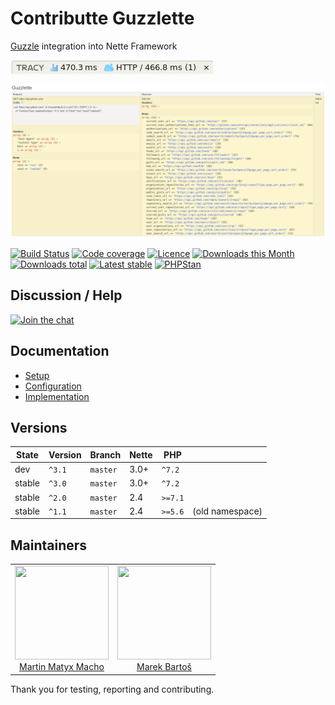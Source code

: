 # Contributte Guzzlette

[Guzzle](https://github.com/guzzle/guzzle) integration into Nette Framework

![Tab](/.docs/assets/tab.png?raw=true)

![Panel](/.docs/assets/panel.png?raw=true)

[![Build Status](https://img.shields.io/travis/contributte/guzzlette.svg?style=flat-square)](https://travis-ci.org/contributte/guzzlette)
[![Code coverage](https://img.shields.io/coveralls/contributte/guzzlette.svg?style=flat-square)](https://coveralls.io/r/contributte/guzzlette)
[![Licence](https://img.shields.io/packagist/l/contributte/guzzlette.svg?style=flat-square)](https://packagist.org/packages/contributte/guzzlette)
[![Downloads this Month](https://img.shields.io/packagist/dm/contributte/guzzlette.svg?style=flat-square)](https://packagist.org/packages/contributte/guzzlette)
[![Downloads total](https://img.shields.io/packagist/dt/contributte/guzzlette.svg?style=flat-square)](https://packagist.org/packages/contributte/guzzlette)
[![Latest stable](https://img.shields.io/packagist/v/contributte/guzzlette.svg?style=flat-square)](https://packagist.org/packages/contributte/guzzlette)
[![PHPStan](https://img.shields.io/badge/PHPStan-enabled-brightgreen.svg?style=flat-square)](https://github.com/phpstan/phpstan)

## Discussion / Help

[![Join the chat](https://img.shields.io/gitter/room/contributte/contributte.svg?style=flat-square)](http://bit.ly/ctteg)

## Documentation

- [Setup](.docs/README.md#usage)
- [Configuration](.docs/README.md#configuration)
- [Implementation](.docs/README.md#implementation)

## Versions

| State       | Version | Branch   | Nette | PHP     | |
|-------------|---------|----------|-------|---------|-|
| dev         | `^3.1`  | `master` | 3.0+  | `^7.2`  | |
| stable      | `^3.0`  | `master` | 3.0+  | `^7.2`  | |
| stable      | `^2.0`  | `master` | 2.4   | `>=7.1` | |
| stable      | `^1.1`  | `master` | 2.4   | `>=5.6` | (old namespace) |

## Maintainers

<table>
  <tbody>
    <tr>
      <td align="center">
        <a href="https://github.com/matyx">
            <img width="150" height="150" src="https://avatars2.githubusercontent.com/u/7956225?s=150&v=4">
        </a>
        </br>
        <a href="https://github.com/matyx">Martin Matyx Macho</a>
      </td>
      <td align="center">
        <a href="https://github.com/mabar">
            <img width="150" height="150" src="https://avatars0.githubusercontent.com/u/20974277?s=150&v=4">
        </a>
        </br>
        <a href="https://github.com/mabar">Marek Bartoš</a>
      </td>
    </tr>
  </tbody>
</table>

Thank you for testing, reporting and contributing.
